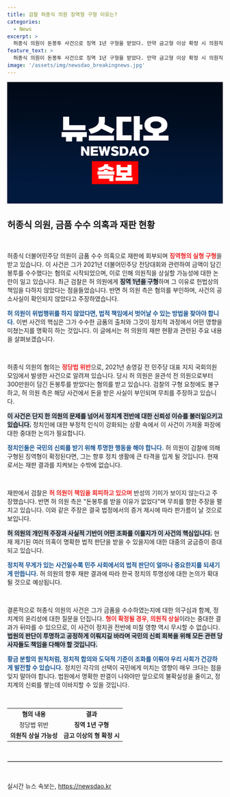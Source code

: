 ```yaml
---
title: 검찰 허종식 의원 징역형 구형 이유는?
categories:
  - News
excerpt: >
  허종식 의원이 돈봉투 사건으로 징역 1년 구형을 받았다. 만약 금고형 이상 확정 시 의원직 잃게 되며, 반성 없는 태도로 공분을 사고 있다. 과연 그의 운명은? 클릭해서 더 알아보세요!
feature_text: >
  허종식 의원이 돈봉투 사건으로 징역 1년 구형을 받았다. 만약 금고형 이상 확정 시 의원직 잃게 되며, 반성 없는 태도로 공분을 사고 있다. 과연 그의 운명은? 클릭해서 더 알아보세요!
image: '/assets/img/newsdao_breakingnews.jpg'
---
```


<p><img src="/assets/img/newsdao_breakingnews.jpg" alt="koreaapp 속보" /></p>

<h2 data-ke-size="size26">허종식 의원, 금품 수수 의혹과 재판 현황</h2>

<p data-ke-size="size16">&nbsp;</p>

<p>허종식 더불어민주당 의원이 금품 수수 의혹으로 재판에 회부되며 <b><span style="color: #ee2323;">징역형의 실형 구형</span></b>을 받고 있습니다. 이 사건은 그가 2021년 더불어민주당 전당대회와 관련하여 금액이 담긴 봉투를 수수했다는 혐의로 시작되었으며, 이로 인해 의원직을 상실할 가능성에 대한 논란이 일고 있습니다. 최근 검찰은 허 의원에게 <b><span style="background-color: #21538527;">징역 1년을 구형</span></b>하며 그 이유로 헌법상의 책임을 다하지 않았다는 점을들었습니다. 반면 허 의원 측은 혐의를 부인하며, 사건의 공소사실이 확인되지 않았다고 주장하였습니다. </p>

<p><b><span style="color: #1a5490;">허 의원이 위법행위를 하지 않았다면, 법적 책임에서 벗어날 수 있는 방법을 찾아야 합니다.</span></b> 이번 사건의 핵심은 그가 수수한 금품의 출처와 그것이 정치적 과정에서 어떤 영향을 미쳤는지를 명확히 하는 것입니다. 이 글에서는 허 의원의 재판 현황과 관련된 주요 내용을 살펴보겠습니다.</p>

<p data-ke-size="size16">&nbsp;</p>

<p>허종식 의원의 혐의는 <b><span style="color: #ee2323;">정당법 위반</span></b>으로, 2021년 송영길 전 민주당 대표 지지 국회의원 모임에서 발생한 사건으로 알려져 있습니다. 당시 허 의원은 윤관석 전 의원으로부터 300만원이 담긴 돈봉투를 받았다는 혐의를 받고 있습니다. 검찰의 구형 요청에도 불구하고, 허 의원 측은 해당 사건에서 돈을 받은 사실이 부인되며 무죄를 주장하고 있습니다. </p>

<p><b><span style="background-color: #21538527;">이 사건은 단지 한 의원의 문제를 넘어서 정치계 전반에 대한 신뢰성 이슈를 불러일으키고 있습니다.</span></b> 정치인에 대한 부정적 인식이 강화되는 상황 속에서 이 사건이 가져올 파장에 대한 중대한 논의가 필요합니다. </p>

<p><b><span style="color: #1a5490;">정치인들은 국민의 신뢰를 받기 위해 투명한 행동을 해야 합니다.</span></b> 허 의원이 검찰에 의해 구형된 징역형이 확정된다면, 그는 향후 정치 생활에 큰 타격을 입게 될 것입니다. 현재로서는 재판 결과를 지켜보는 수밖에 없습니다.</p>

<p data-ke-size="size16">&nbsp;</p>

<p>재판에서 검찰은 <b><span style="color: #ee2323;">허 의원이 책임을 회피하고 있으며</span></b> 반성의 기미가 보이지 않는다고 주장했습니다. 반면 허 의원 측은 "돈봉투를 받을 이유가 없었다"며 무죄를 향한 주장을 펼치고 있습니다. 이와 같은 주장은 결국 법정에서의 증거 제시에 따라 판가름이 날 것으로 보입니다. </p>

<p><b><span style="background-color: #21538527;">허 의원의 개인적 주장과 사실적 기반이 어떤 조화를 이룰지가 이 사건의 핵심입니다.</span></b> 현재 제기된 여러 의혹이 명확한 법적 판단을 받을 수 있을지에 대한 대중의 궁금증이 증대되고 있습니다.</p>

<p><b><span style="color: #1a5490;">정치적 무게가 있는 사건일수록 민주 사회에서의 법적 판단이 얼마나 중요한지를 되새기게 만듭니다.</span></b> 허 의원의 향후 재판 결과에 따라 한국 정치의 투명성에 대한 논의가 확대될 것으로 예상됩니다.</p>

<p data-ke-size="size16">&nbsp;</p>

<p>결론적으로 허종식 의원의 사건은 그가 금품을 수수하였는지에 대한 의구심과 함께, 정치계의 윤리성에 대한 질문을 던집니다. <b><span style="color: #ee2323;">형이 확정될 경우, 의원직 상실</span></b>이라는 중대한 결과가 뒤따를 수 있으므로, 이 사건이 정치권 전반에 미칠 영향 역시 무시할 수 없습니다. <b><span style="background-color: #21538527;">법원의 판단이 투명하고 공정하게 이뤄지길 바라며 국민의 신뢰 회복을 위해 모든 관련 당사자들도 책임을 다해야 할 것입니다.</span></b> </p>

<p><b><span style="color: #1a5490;">황금 분할의 원칙처럼, 정치적 합의와 도덕적 기준이 조화를 이뤄야 우리 사회가 건강하게 발전할 수 있습니다.</span></b> 정치인 각각의 선택이 국민에게 미치는 영향이 매우 크다는 점을 잊지 말아야 합니다. 법원에서 명확한 판결이 나와야만 앞으로의 불확실성을 줄이고, 정치계의 신뢰를 쌓는데 이바지할 수 있을 것입니다.</p>

<p data-ke-size="size16">&nbsp;</p> 

<table style="width: 100%; border-collapse: collapse;">
<tr>
<td style="text-align: center; height: 17px;"><b>혐의 내용</b></td>
<td style="text-align: center; height: 17px;"><b>결과</b></td>
</tr>
<tr>
<td style="text-align: center; height: 17px;">정당법 위반</td>
<td style="text-align: center; height: 17px;"><b>징역 1년 구형</b></td>
</tr>
<tr>
<td style="text-align: center; height: 17px;"><b>의원직 상실 가능성</b></td>
<td style="text-align: center; height: 17px;"><b>금고 이상의 형 확정 시</b></td>
</tr>
</table>

<p data-ke-size="size16">&nbsp;</p>

<hr style="border: 1px solid #ccc;"/>

<p data-ke-size="size16">&nbsp;</p>
실시간 뉴스 속보는, <a href="https://newsdao.kr" rel="dofollow">https://newsdao.kr</a>


